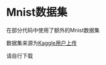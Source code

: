 # Mnist数据集

在部分代码中使用了额外的Mnist数据集

数据集来源为[Kaggle用户上传](https://www.kaggle.com/oddrationale/mnist-in-csv)

请自行下载

